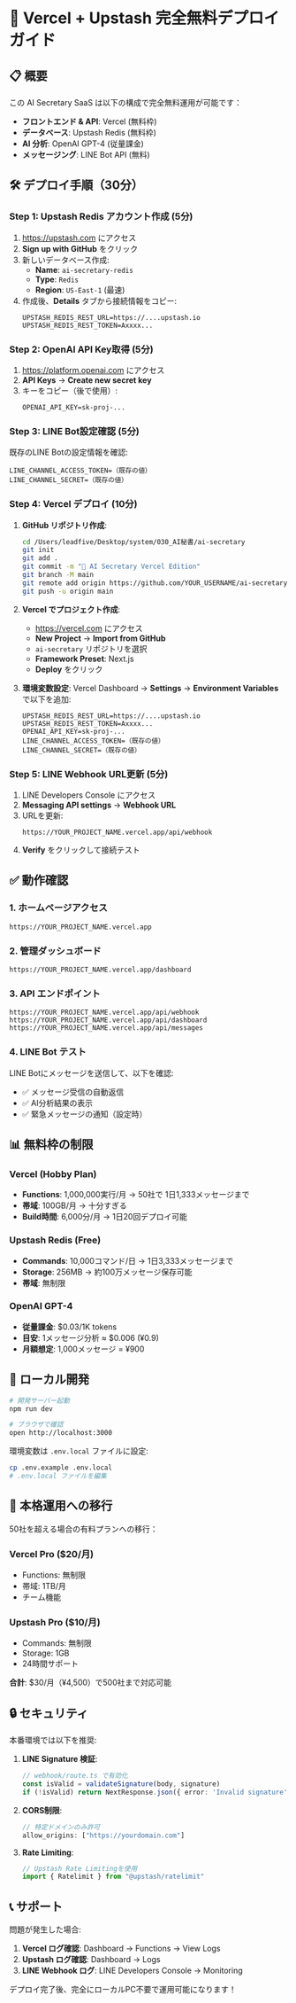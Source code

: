 # 🚀 Vercel + Upstash 完全無料デプロイガイド

## 📋 概要

この AI Secretary SaaS は以下の構成で完全無料運用が可能です：

- **フロントエンド & API**: Vercel (無料枠)
- **データベース**: Upstash Redis (無料枠)
- **AI 分析**: OpenAI GPT-4 (従量課金)
- **メッセージング**: LINE Bot API (無料)

## 🛠️ デプロイ手順（30分）

### Step 1: Upstash Redis アカウント作成 (5分)

1. https://upstash.com にアクセス
2. **Sign up with GitHub** をクリック
3. 新しいデータベース作成:
   - **Name**: `ai-secretary-redis`
   - **Type**: `Redis`
   - **Region**: `US-East-1` (最速)
4. 作成後、**Details** タブから接続情報をコピー:
   ```
   UPSTASH_REDIS_REST_URL=https://....upstash.io
   UPSTASH_REDIS_REST_TOKEN=Axxxx...
   ```

### Step 2: OpenAI API Key取得 (5分)

1. https://platform.openai.com にアクセス
2. **API Keys** → **Create new secret key**
3. キーをコピー（後で使用）:
   ```
   OPENAI_API_KEY=sk-proj-...
   ```

### Step 3: LINE Bot設定確認 (5分)

既存のLINE Botの設定情報を確認:
```
LINE_CHANNEL_ACCESS_TOKEN=（既存の値）
LINE_CHANNEL_SECRET=（既存の値）
```

### Step 4: Vercel デプロイ (10分)

1. **GitHub リポジトリ作成**:
   ```bash
   cd /Users/leadfive/Desktop/system/030_AI秘書/ai-secretary
   git init
   git add .
   git commit -m "🚀 AI Secretary Vercel Edition"
   git branch -M main
   git remote add origin https://github.com/YOUR_USERNAME/ai-secretary.git
   git push -u origin main
   ```

2. **Vercel でプロジェクト作成**:
   - https://vercel.com にアクセス
   - **New Project** → **Import from GitHub**
   - `ai-secretary` リポジトリを選択
   - **Framework Preset**: Next.js
   - **Deploy** をクリック

3. **環境変数設定**:
   Vercel Dashboard → **Settings** → **Environment Variables** で以下を追加:
   ```
   UPSTASH_REDIS_REST_URL=https://....upstash.io
   UPSTASH_REDIS_REST_TOKEN=Axxxx...
   OPENAI_API_KEY=sk-proj-...
   LINE_CHANNEL_ACCESS_TOKEN=（既存の値）
   LINE_CHANNEL_SECRET=（既存の値）
   ```

### Step 5: LINE Webhook URL更新 (5分)

1. LINE Developers Console にアクセス
2. **Messaging API settings** → **Webhook URL**
3. URLを更新:
   ```
   https://YOUR_PROJECT_NAME.vercel.app/api/webhook
   ```
4. **Verify** をクリックして接続テスト

## ✅ 動作確認

### 1. ホームページアクセス
```
https://YOUR_PROJECT_NAME.vercel.app
```

### 2. 管理ダッシュボード
```
https://YOUR_PROJECT_NAME.vercel.app/dashboard
```

### 3. API エンドポイント
```
https://YOUR_PROJECT_NAME.vercel.app/api/webhook
https://YOUR_PROJECT_NAME.vercel.app/api/dashboard
https://YOUR_PROJECT_NAME.vercel.app/api/messages
```

### 4. LINE Bot テスト
LINE Botにメッセージを送信して、以下を確認:
- ✅ メッセージ受信の自動返信
- ✅ AI分析結果の表示
- ✅ 緊急メッセージの通知（設定時）

## 📊 無料枠の制限

### Vercel (Hobby Plan)
- **Functions**: 1,000,000実行/月 → 50社で 1日1,333メッセージまで
- **帯域**: 100GB/月 → 十分すぎる
- **Build時間**: 6,000分/月 → 1日20回デプロイ可能

### Upstash Redis (Free)
- **Commands**: 10,000コマンド/日 → 1日3,333メッセージまで
- **Storage**: 256MB → 約100万メッセージ保存可能
- **帯域**: 無制限

### OpenAI GPT-4
- **従量課金**: $0.03/1K tokens
- **目安**: 1メッセージ分析 ≈ $0.006 (¥0.9)
- **月額想定**: 1,000メッセージ = ¥900

## 🔧 ローカル開発

```bash
# 開発サーバー起動
npm run dev

# ブラウザで確認
open http://localhost:3000
```

環境変数は `.env.local` ファイルに設定:
```bash
cp .env.example .env.local
# .env.local ファイルを編集
```

## 🚀 本格運用への移行

50社を超える場合の有料プランへの移行：

### Vercel Pro ($20/月)
- Functions: 無制限
- 帯域: 1TB/月
- チーム機能

### Upstash Pro ($10/月)
- Commands: 無制限  
- Storage: 1GB
- 24時間サポート

**合計**: $30/月（¥4,500）で500社まで対応可能

## 🔒 セキュリティ

本番環境では以下を推奨:

1. **LINE Signature 検証**:
   ```typescript
   // webhook/route.ts で有効化
   const isValid = validateSignature(body, signature)
   if (!isValid) return NextResponse.json({ error: 'Invalid signature' }, { status: 401 })
   ```

2. **CORS制限**:
   ```typescript
   // 特定ドメインのみ許可
   allow_origins: ["https://yourdomain.com"]
   ```

3. **Rate Limiting**:
   ```typescript
   // Upstash Rate Limitingを使用
   import { Ratelimit } from "@upstash/ratelimit"
   ```

## 📞 サポート

問題が発生した場合:

1. **Vercel ログ確認**: Dashboard → Functions → View Logs
2. **Upstash ログ確認**: Dashboard → Logs
3. **LINE Webhook ログ**: LINE Developers Console → Monitoring

デプロイ完了後、完全にローカルPC不要で運用可能になります！